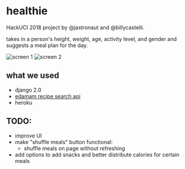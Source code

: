 # healthie

HackUCI 2018 project by @jastronaut and @billycastelli.

takes in a person's height, weight, age, activity level, and gender and suggests a meal plan for the day.

![screen 1](https://i.imgur.com/zdsYj3i.png)
![screen 2](https://i.imgur.com/xvCpOZF.png)

## what we used

- django 2.0
- [edamam recipe search api](https://www.edamam.com)
- heroku

## TODO:

- improve UI
- make "shuffle meals" button functional:
  - shuffle meals on page without refreshing
- add options to add snacks and better distribute calories for certain meals

